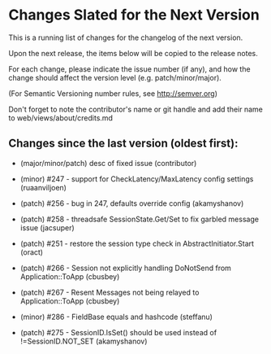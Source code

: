 Changes Slated for the Next Version
===================================

This is a running list of changes for the changelog of the next version.

Upon the next release, the items below will be copied to the release notes.

For each change, please indicate the issue number (if any), and how the
change should affect the version level (e.g. patch/minor/major).

(For Semantic Versioning number rules, see http://semver.org)

Don't forget to note the contributor's name or git handle
and add their name to web/views/about/credits.md


Changes since the last version (oldest first):
----------------------------------------------
* (major/minor/patch) desc of fixed issue (contributor)

* (minor) #247 - support for CheckLatency/MaxLatency config settings (ruaanviljoen)
* (patch) #256 - bug in 247, defaults override config (akamyshanov)
* (patch) #258 - threadsafe SessionState.Get/Set to fix garbled message issue (jacsuper)
* (patch) #251 - restore the session type check in AbstractInitiator.Start (oract)
* (patch) #266 - Session not explicitly handling DoNotSend from Application::ToApp (cbusbey)
* (patch) #267 - Resent Messages not being relayed to Application::ToApp (cbusbey)
* (minor) #286 - FieldBase equals and hashcode (steffanu)
* (patch) #275 - SessionID.IsSet() should be used instead of !=SessionID.NOT_SET (akamyshanov)



